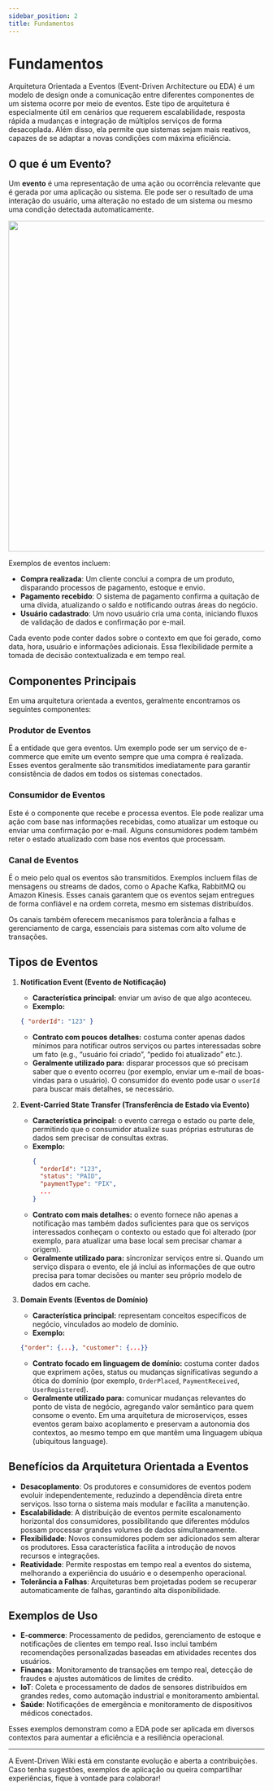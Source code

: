 ```yaml
---
sidebar_position: 2
title: Fundamentos
---
```


# Fundamentos

Arquitetura Orientada a Eventos (Event-Driven Architecture ou EDA) é um modelo de design onde a comunicação entre diferentes componentes de um sistema ocorre por meio de eventos. Este tipo de arquitetura é especialmente útil em cenários que requerem escalabilidade, resposta rápida a mudanças e integração de múltiplos serviços de forma desacoplada. Além disso, ela permite que sistemas sejam mais reativos, capazes de se adaptar a novas condições com máxima eficiência.

## O que é um Evento?

Um **evento** é uma representação de uma ação ou ocorrência relevante que é gerada por uma aplicação ou sistema. Ele pode ser o resultado de uma interação do usuário, uma alteração no estado de um sistema ou mesmo uma condição detectada automaticamente.

<img src="/img/image_001.png" width="650"/>

Exemplos de eventos incluem:

- **Compra realizada**: Um cliente conclui a compra de um produto, disparando processos de pagamento, estoque e envio.
- **Pagamento recebido**: O sistema de pagamento confirma a quitação de uma dívida, atualizando o saldo e notificando outras áreas do negócio.
- **Usuário cadastrado**: Um novo usuário cria uma conta, iniciando fluxos de validação de dados e confirmação por e-mail.

Cada evento pode conter dados sobre o contexto em que foi gerado, como data, hora, usuário e informações adicionais. Essa flexibilidade permite a tomada de decisão contextualizada e em tempo real.

## Componentes Principais

Em uma arquitetura orientada a eventos, geralmente encontramos os seguintes componentes:

### Produtor de Eventos

É a entidade que gera eventos. Um exemplo pode ser um serviço de e-commerce que emite um evento sempre que uma compra é realizada. Esses eventos geralmente são transmitidos imediatamente para garantir consistência de dados em todos os sistemas conectados.

### Consumidor de Eventos

Este é o componente que recebe e processa eventos. Ele pode realizar uma ação com base nas informações recebidas, como atualizar um estoque ou enviar uma confirmação por e-mail. Alguns consumidores podem também reter o estado atualizado com base nos eventos que processam.

### Canal de Eventos

É o meio pelo qual os eventos são transmitidos. Exemplos incluem filas de mensagens ou streams de dados, como o Apache Kafka, RabbitMQ ou Amazon Kinesis. Esses canais garantem que os eventos sejam entregues de forma confiável e na ordem correta, mesmo em sistemas distribuídos.

Os canais também oferecem mecanismos para tolerância a falhas e gerenciamento de carga, essenciais para sistemas com alto volume de transações.

## Tipos de Eventos

1. **Notification Event (Evento de Notificação)**

   - **Característica principal:** enviar um aviso de que algo aconteceu.
   - **Exemplo:**

   ```json
   { "orderId": "123" }
   ```

   - **Contrato com poucos detalhes:** costuma conter apenas dados mínimos para notificar outros serviços ou partes interessadas sobre um fato (e.g., “usuário foi criado”, “pedido foi atualizado” etc.).
   - **Geralmente utilizado para:** disparar processos que só precisam saber que o evento ocorreu (por exemplo, enviar um e-mail de boas-vindas para o usuário). O consumidor do evento pode usar o `userId` para buscar mais detalhes, se necessário.

2. **Event-Carried State Transfer (Transferência de Estado via Evento)**

   - **Característica principal:** o evento carrega o estado ou parte dele, permitindo que o consumidor atualize suas próprias estruturas de dados sem precisar de consultas extras.
   - **Exemplo:**
     ```json
     {
       "orderId": "123",
       "status": "PAID",
       "paymentType": "PIX",
       ...
     }
     ```
   - **Contrato com mais detalhes:** o evento fornece não apenas a notificação mas também dados suficientes para que os serviços interessados conheçam o contexto ou estado que foi alterado (por exemplo, para atualizar uma base local sem precisar chamar a origem).
   - **Geralmente utilizado para:** sincronizar serviços entre si. Quando um serviço dispara o evento, ele já inclui as informações de que outro precisa para tomar decisões ou manter seu próprio modelo de dados em cache.

3. **Domain Events (Eventos de Domínio)**

   - **Característica principal:** representam conceitos específicos de negócio, vinculados ao modelo de domínio.
   - **Exemplo:**

   ```json
   {"order": {...}, "customer": {...}}
   ```

   - **Contrato focado em linguagem de domínio:** costuma conter dados que exprimem ações, status ou mudanças significativas segundo a ótica do domínio (por exemplo, `OrderPlaced`, `PaymentReceived`, `UserRegistered`).
   - **Geralmente utilizado para:** comunicar mudanças relevantes do ponto de vista de negócio, agregando valor semântico para quem consome o evento. Em uma arquitetura de microserviços, esses eventos geram baixo acoplamento e preservam a autonomia dos contextos, ao mesmo tempo em que mantêm uma linguagem ubíqua (ubiquitous language).

## Benefícios da Arquitetura Orientada a Eventos

- **Desacoplamento**: Os produtores e consumidores de eventos podem evoluir independentemente, reduzindo a dependência direta entre serviços. Isso torna o sistema mais modular e facilita a manutenção.
- **Escalabilidade**: A distribuição de eventos permite escalonamento horizontal dos consumidores, possibilitando que diferentes módulos possam processar grandes volumes de dados simultaneamente.
- **Flexibilidade**: Novos consumidores podem ser adicionados sem alterar os produtores. Essa característica facilita a introdução de novos recursos e integrações.
- **Reatividade**: Permite respostas em tempo real a eventos do sistema, melhorando a experiência do usuário e o desempenho operacional.
- **Tolerância a Falhas**: Arquiteturas bem projetadas podem se recuperar automaticamente de falhas, garantindo alta disponibilidade.

## Exemplos de Uso

- **E-commerce**: Processamento de pedidos, gerenciamento de estoque e notificações de clientes em tempo real. Isso inclui também recomendações personalizadas baseadas em atividades recentes dos usuários.
- **Finanças**: Monitoramento de transações em tempo real, detecção de fraudes e ajustes automáticos de limites de crédito.
- **IoT**: Coleta e processamento de dados de sensores distribuídos em grandes redes, como automação industrial e monitoramento ambiental.
- **Saúde**: Notificações de emergência e monitoramento de dispositivos médicos conectados.

Esses exemplos demonstram como a EDA pode ser aplicada em diversos contextos para aumentar a eficiência e a resiliência operacional.

---

A Event-Driven Wiki está em constante evolução e aberta a contribuições. Caso tenha sugestões, exemplos de aplicação ou queira compartilhar experiências, fique à vontade para colaborar!
